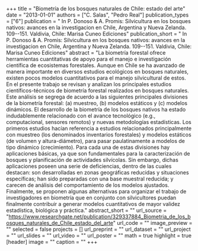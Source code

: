 +++
title = "Biometría de los bosques naturales de  Chile: estado del arte"
date = "2013-01-01"
authors = ["C. Salas", "Pedro Real"]
publication_types = ["6"]
publication = " In P. Donoso & A. Promis: Silvicultura en los bosques nativos: avances en  la investigacion en Chile, Argentina y Nueva Zelanda.  109--151. Valdivia, Chile: Marisa Cuneo Ediciones"
publication_short = " In P. Donoso & A. Promis: Silvicultura en los bosques nativos: avances en  la investigacion en Chile, Argentina y Nueva Zelanda.  109--151. Valdivia, Chile: Marisa Cuneo Ediciones"
abstract = "La biometría forestal ofrece herramientas cuantitativas de apoyo para el manejo e investigación científica de ecosistemas forestales. Aunque en Chile se ha avanzado de manera importante en diversos estudios ecológicos en bosques naturales, existen pocos modelos cuantitativos para el manejo silvicultural de estos. En el presente trabajo se revisan y analizan los principales estudios científicos-técnicos de biometría forestal realizados en bosques naturales. Este análisis se segrega de acuerdo a las siguientes principales divisiones de la biometría forestal: (a) muestreo, (b) modelos estáticos y (c) modelos dinámicos. El desarrollo de la biometría de los bosques nativos ha estado indudablemente relacionado con el avance tecnológico (e.g., computacional, sensores remotos) y nuevas metodologías estadísticas. Los primeros estudios hacían referencia a estudios relacionados principalmente con muestreo (los denominados inventarios forestales) y modelos estáticos (de volumen y altura-diámetro), para pasar paulatinamente a modelos de tipo dinámico (crecimiento). Para cada una de estas divisiones hay aplicaciones básicas, ya que son fundamentales para la caracterización de bosques y planificación de actividades silvícolas. Sin embargo, dichas aplicaciones poseen una serie de deficiencias, dentro de las cuales destacan: son desarrolladas en zonas geográficas reducidas y situaciones específicas; han sido preparadas con una base muestral reducida; y carecen de análisis del comportamiento de los modelos ajustados. Finalmente, se proponen algunas alternativas para organizar el trabajo de investigadores en biometría que en conjunto con silvicultores puedan finalmente contribuir a generar modelos cuantitativos de mayor validez estadística, biológica y práctica."
abstract_short = ""
url_source = "https://www.researchgate.net/publication/329337884_Biometria_de_los_bosques_naturales_de_Chile_estado_del_arte"
url_code = ""
image_preview = ""
selected = false
projects = []
url_preprint = ""
url_dataset = ""
url_project = ""
url_slides = ""
url_video = ""
url_poster = ""
math = true
highlight = true
[header]
image = ""
caption = ""
+++
